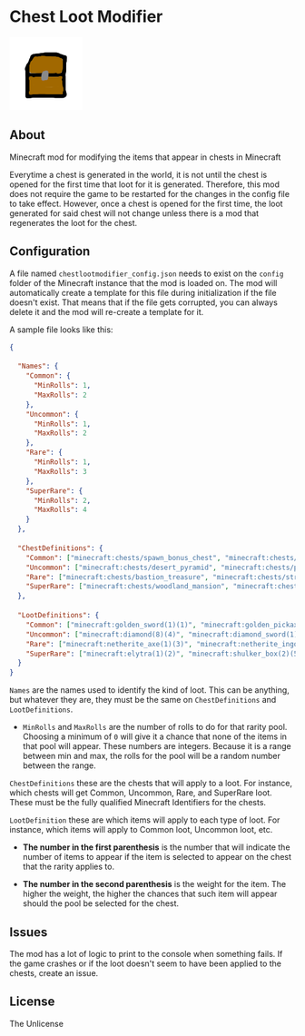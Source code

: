# Chest Loot Modifier

![Chest Loot Modifier Icon](./src/main/resources/assets/chestlootmodifier/icon.png)

## About

Minecraft mod for modifying the items that appear in chests in Minecraft

Everytime a chest is generated in the world, it is not until the chest is opened for the 
first time that loot for it is generated. Therefore, this mod does not require the game to be 
restarted for the changes in the config file to take effect. However, once a chest 
is opened for the first time, the loot generated for said chest will not change unless there is a mod 
that regenerates the loot for the chest.

## Configuration

A file named `chestlootmodifier_config.json` needs to exist on the `config` folder of the 
Minecraft instance that the mod is loaded on. The mod will automatically create a template 
for this file during initialization if the file doesn't exist. That means that if the file 
gets corrupted, you can always delete it and the mod will re-create a template for it.

A sample file looks like this:

```json
{

  "Names": {
    "Common": {
      "MinRolls": 1,
      "MaxRolls": 2
    },
    "Uncommon": {
      "MinRolls": 1,
      "MaxRolls": 2
    },
    "Rare": {
      "MinRolls": 1,
      "MaxRolls": 3
    },
    "SuperRare": {
      "MinRolls": 2,
      "MaxRolls": 4
    }
  },

  "ChestDefinitions": {
    "Common": ["minecraft:chests/spawn_bonus_chest", "minecraft:chests/village/village_mason", "minecraft:chests/simple_dungeon"],
    "Uncommon": ["minecraft:chests/desert_pyramid", "minecraft:chests/pillager_outpost", "minecraft:chests/ruined_portal"],
    "Rare": ["minecraft:chests/bastion_treasure", "minecraft:chests/stronghold_library"],
    "SuperRare": ["minecraft:chests/woodland_mansion", "minecraft:chests/end_city_treasure"]
  },

  "LootDefinitions": {
    "Common": ["minecraft:golden_sword(1)(1)", "minecraft:golden_pickaxe(1)(1)", "minecraft:diamond(16)(3)"],
    "Uncommon": ["minecraft:diamond(8)(4)", "minecraft:diamond_sword(1)(1)"],
    "Rare": ["minecraft:netherite_axe(1)(3)", "minecraft:netherite_ingot(8)(1)"],
    "SuperRare": ["minecraft:elytra(1)(2)", "minecraft:shulker_box(2)(5)"]
  }
}
```

`Names` are the names used to identify the kind of loot. This can be anything, but whatever 
they are, they must be the same on `ChestDefinitions` and `LootDefinitions`.
- `MinRolls` and `MaxRolls` are the number of rolls to do for that rarity pool. Choosing 
a minimum of `0` will give it a chance that none of the items in that pool will appear. 
These numbers are integers. Because it is a range between min and max, the rolls for the 
pool will be a random number between the range.

`ChestDefinitions` these are the chests that will apply to a loot. For instance, which 
chests will get Common, Uncommon, Rare, and SuperRare loot. These must be the fully 
qualified Minecraft Identifiers for the chests.

`LootDefinition` these are which items will apply to each type of loot. For instance, 
which items will apply to Common loot, Uncommon loot, etc. 

- **The number in the first 
parenthesis** is the number that will indicate the number of items to appear if the item 
is selected to appear on the chest that the rarity applies to. 

- **The number in the second parenthesis** is the weight for the item. The higher the 
weight, the higher the chances that such item will appear should the pool be selected for 
the chest.

## Issues
The mod has a lot of logic to print to the console when something fails. If the game crashes 
or if the loot doesn't seem to have been applied to the chests, create an issue.

## License

The Unlicense

